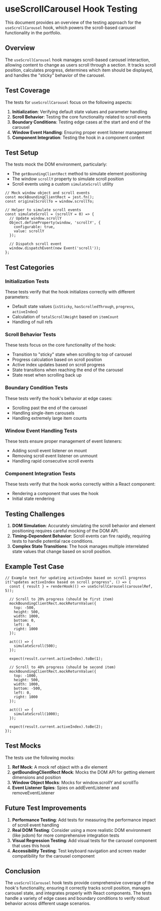 # useScrollCarousel Hook Testing

This document provides an overview of the testing approach for the `useScrollCarousel` hook, which powers the scroll-based carousel functionality in the portfolio.

## Overview

The `useScrollCarousel` hook manages scroll-based carousel interaction, allowing content to change as users scroll through a section. It tracks scroll position, calculates progress, determines which item should be displayed, and handles the "sticky" behavior of the carousel.

## Test Coverage

The tests for `useScrollCarousel` focus on the following aspects:

1. **Initialization**: Verifying default state values and parameter handling
2. **Scroll Behavior**: Testing the core functionality related to scroll events
3. **Boundary Conditions**: Testing edge cases at the start and end of the carousel
4. **Window Event Handling**: Ensuring proper event listener management
5. **Component Integration**: Testing the hook in a component context

## Test Setup

The tests mock the DOM environment, particularly:

- The `getBoundingClientRect` method to simulate element positioning
- The window `scrollY` property to simulate scroll position
- Scroll events using a custom `simulateScroll` utility

```tsx
// Mock window object and scroll events
const mockBoundingClientRect = jest.fn();
const originalScrollTo = window.scrollTo;

// Helper to simulate scroll events
const simulateScroll = (scrollY = 0) => {
  // Update window.scrollY
  Object.defineProperty(window, 'scrollY', {
    configurable: true,
    value: scrollY
  });
  
  // Dispatch scroll event
  window.dispatchEvent(new Event('scroll'));
};
```

## Test Categories

### Initialization Tests

These tests verify that the hook initializes correctly with different parameters:

- Default state values (`isSticky`, `hasScrolledThrough`, `progress`, `activeIndex`)
- Calculation of `totalScrollHeight` based on `itemCount`
- Handling of null refs

### Scroll Behavior Tests

These tests focus on the core functionality of the hook:

- Transition to "sticky" state when scrolling to top of carousel
- Progress calculation based on scroll position
- Active index updates based on scroll progress
- State transitions when reaching the end of the carousel
- State reset when scrolling back up

### Boundary Condition Tests

These tests verify the hook's behavior at edge cases:

- Scrolling past the end of the carousel
- Handling single-item carousels
- Handling extremely large item counts

### Window Event Handling Tests

These tests ensure proper management of event listeners:

- Adding scroll event listener on mount
- Removing scroll event listener on unmount
- Handling rapid consecutive scroll events

### Component Integration Tests

These tests verify that the hook works correctly within a React component:

- Rendering a component that uses the hook
- Initial state rendering

## Testing Challenges

1. **DOM Simulation**: Accurately simulating the scroll behavior and element positioning requires careful mocking of the DOM API.
2. **Timing-Dependent Behavior**: Scroll events can fire rapidly, requiring tests to handle potential race conditions.
3. **Complex State Transitions**: The hook manages multiple interrelated state values that change based on scroll position.

## Example Test Case

```tsx
// Example test for updating activeIndex based on scroll progress
it("updates activeIndex based on scroll progress", () => {
  const { result } = renderHook(() => useScrollCarousel(carouselRef, 5));
  
  // Scroll to 20% progress (should be first item)
  mockBoundingClientRect.mockReturnValue({
    top: -500,
    height: 500,
    width: 1000,
    bottom: 0,
    left: 0,
    right: 1000
  });
  
  act(() => {
    simulateScroll(500);
  });
  
  expect(result.current.activeIndex).toBe(1);
  
  // Scroll to 40% progress (should be second item)
  mockBoundingClientRect.mockReturnValue({
    top: -1000,
    height: 500,
    width: 1000,
    bottom: -500,
    left: 0,
    right: 1000
  });
  
  act(() => {
    simulateScroll(1000);
  });
  
  expect(result.current.activeIndex).toBe(2);
});
```

## Test Mocks

The tests use the following mocks:

1. **Ref Mock**: A mock ref object with a div element
2. **getBoundingClientRect Mock**: Mocks the DOM API for getting element dimensions and position
3. **Window Object Mocks**: Mocks for window.scrollY and scrollTo
4. **Event Listener Spies**: Spies on addEventListener and removeEventListener

## Future Test Improvements

1. **Performance Testing**: Add tests for measuring the performance impact of scroll event handling
2. **Real DOM Testing**: Consider using a more realistic DOM environment (like jsdom) for more comprehensive integration tests
3. **Visual Regression Testing**: Add visual tests for the carousel component that uses this hook
4. **Accessibility Testing**: Test keyboard navigation and screen reader compatibility for the carousel component

## Conclusion

The `useScrollCarousel` hook tests provide comprehensive coverage of the hook's functionality, ensuring it correctly tracks scroll position, manages carousel state, and integrates properly with React components. The tests handle a variety of edge cases and boundary conditions to verify robust behavior across different usage scenarios. 